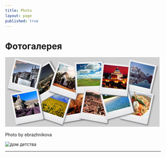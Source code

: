 ```yaml
---
title: Photo
layout: page
published: true
---
```

# Фотогалерея

![Markdowm Image](/assets/photo/polaroid.jpg)
<figcaption class="caption">Photo by ebrazhnikova</figcaption>

![дом детства]({{site.baseurl}}//aee828fe3e546bb02bc66fbba6060b9a.jpg)

---
